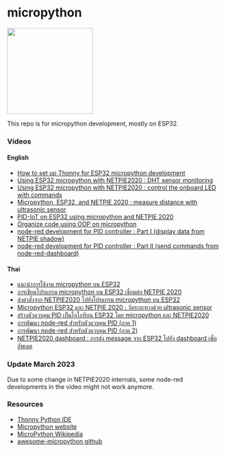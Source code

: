 # micropython

<img src="https://upload.wikimedia.org/wikipedia/commons/4/4e/Micropython-logo.svg" width=200 />

This repo is for micropython development, mostly on ESP32. 

### Videos

#### English

<ul>
  <li /><a href="https://youtu.be/qHRnWYduEy4">How to set up Thonny for ESP32 micropython development</a>
  <li /><a href="https://youtu.be/hJwfbbsCZRw">Using ESP32 micropython with NETPIE2020 : DHT sensor monitoring</a>
  <li /><a href="https://youtu.be/pD4GD9SrEfI">Using ESP32 micropython with NETPIE2020 : control the onboard LED with commands</a> 
  <li /><a href="https://youtu.be/cEXGIFc1Q3U">Micropython, ESP32, and NETPIE 2020 : measure distance with ultrasonic sensor</a>
  <li /><a href="https://youtu.be/RFvvzNPsUYE">PID-IoT on ESP32 using micropython and NETPIE 2020</a>
  <li /><a href="https://www.youtube.com/watch?v=1FrvX07FSEM">Organize code using OOP on micropython</a>
  <li /><a href="https://youtu.be/u-3wP7fuzqk">node-red development for PID controller : Part I (display data from NETPIE shadow)</a>
  <li /><a href="https://youtu.be/sXBXQZQnEA0">node-red development for PID controller : Part II (send commands from node-red-dashboard)</a>
</ul>

#### Thai

<ul>
  <li /><a href="https://youtu.be/M_PfTcezMCQ">แนะนำการใช้งาน micropython บน ESP32</a>
  <li /><a href="https://youtu.be/aUiiuEsk-qc">การเขียนโปรแกรม micropython บน ESP32 เชื่อมต่อ NETPIE 2020</a> 
  <li /><a href="https://youtu.be/xdZUz6D67D4">ส่งคำสั่งจาก NETPIE2020 ไปยังโปรแกรม micropython บน ESP32</a>  
  <li /><a href="https://youtu.be/fWDD4oBgnJs">Micropython ESP32 และ NETPIE 2020 : วัดระยะทางด้วย ultrasonic sensor</a> 
  <li /><a href="https://youtu.be/DP8pD9pgssc">สร้างตัวควบคุม PID เป็นไอโอทีบน ESP32 โดย micropython และ NETPIE2020</a>
  <li /><a href="https://o365ku-my.sharepoint.com/:v:/g/personal/varodom_t_live_ku_th/EQ7nzxv5dvVOiQBeaIDU-qIBY_kJcIcERQRa0MaMpts2Rw?e=zBeY9M">การพัฒนา node-red สำหรับตัวควบคุม PID (ภาค 1)</a>
  <li /><a href="https://o365ku-my.sharepoint.com/:v:/g/personal/varodom_t_live_ku_th/EROPuo7fvqxNpT7aHXN5gR4BgRwzyp3lltofCdbzuG9x-A?e=O8QU9d">การพัฒนา node-red สำหรับตัวควบคุม PID (ภาค 2)</a>
  <li /><a href="https://youtu.be/XHzSaWOAS0E">NETPIE2020 dashboard : การส่ง message จาก ESP32 ไปยัง dashboard เพื่ออัพเดต</a>
</ul>

### Update March 2023

Due to some change in NETPIE2020 internals, some node-red developments in the video might not work anymore. 


### Resources
<ul>
  <li /><a href="https://thonny.org/">Thonny Python IDE</a>
  <li /><a href="https://thonny.org/">Micropython website</a>
  <li /><a href="https://en.wikipedia.org/wiki/MicroPython">MicroPython Wikipedia</a>
  <li /><a href="https://github.com/mcauser/awesome-micropython"> awesome-micropython github</a>
</ul>

